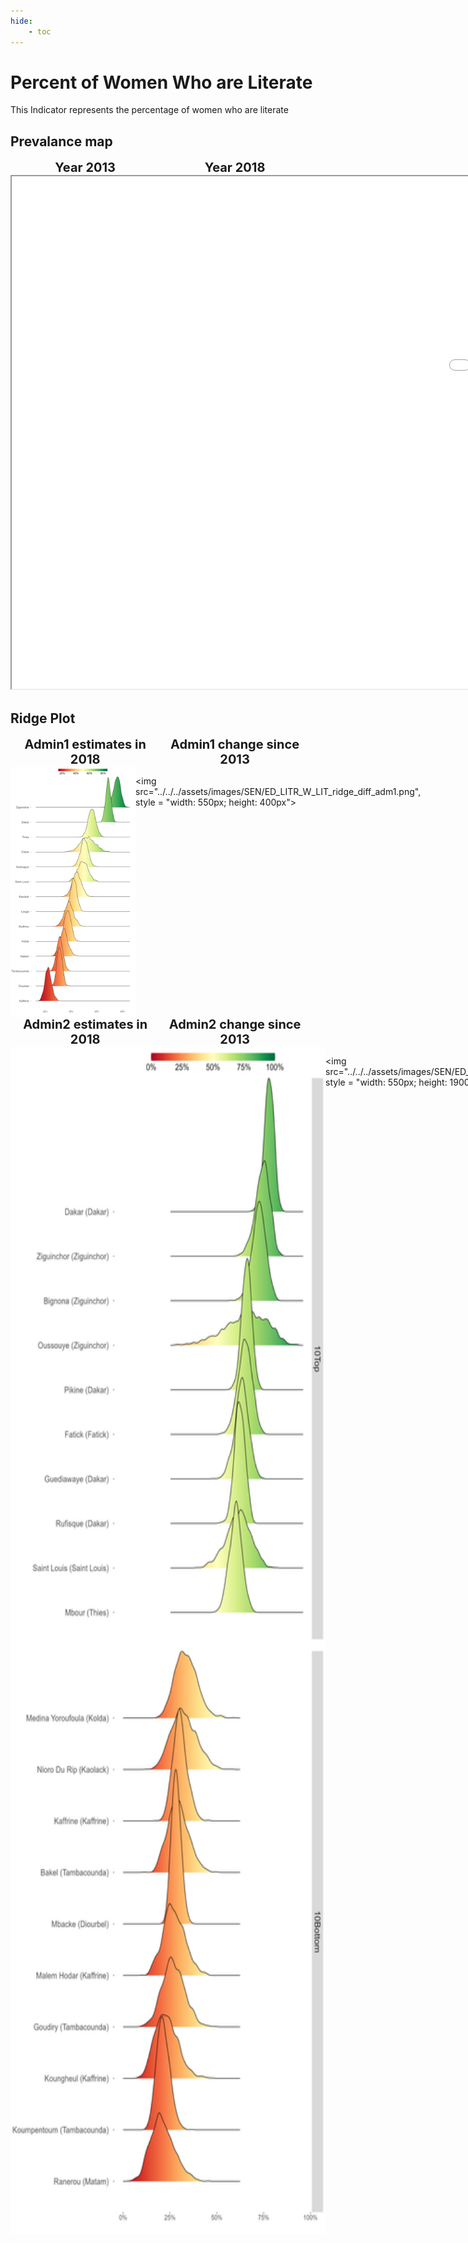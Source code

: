 ```yaml
---
hide:
    - toc
---
```

# Percent of Women Who are Literate

This Indicator represents the percentage of women who are literate

## Prevalance map

<div style="width: 95%; display:grid; grid-template-columns: repeat(2, 1fr); gap: 0px; text-align:center; font-weight:bold;x">
  <div style="font-size: 20px">Year 2013</div>
  <div style="font-size: 20px">Year 2018</div>
</div>

<iframe src="../../../assets/images/SEN/ED_LITR_W_LIT_detail.html" style = "width: 2000px; height: 820px"></iframe>

## Ridge Plot

<div style="width: 95%; display:grid; grid-template-columns: repeat(2, 1fr); gap: 0px; text-align:center; font-weight:bold;x">
  <div style="font-size: 20px">Admin1 estimates in 2018</div>
  <div style="font-size: 20px">Admin1 change since 2013</div>
</div>

<div style="display: flex">
<img src="../../../assets/images/SEN/ED_LITR_W_LIT_ridge_adm1.png", style = "width: 550px; height: 400px">

<img src="../../../assets/images/SEN/ED_LITR_W_LIT_ridge_diff_adm1.png", style = "width: 550px; height: 400px">

</div>
<div> </div>
<div> </div>
<div> </div>
<div> </div>
<div> </div>
<div> </div>
<div> </div>
<div> </div>

<div style="width: 95%; display:grid; grid-template-columns: repeat(2, 1fr); gap: 0px; text-align:center; font-weight:bold;x">
  <div style="font-size: 20px">Admin2 estimates in 2018</div>
  <div style="font-size: 20px">Admin2 change since 2013</div>
</div>

<div style="display: flex">
<img src="../../../assets/images/SEN/ED_LITR_W_LIT_ridge_adm2.png", style = "width: 550px; height: 1900px">

<img src="../../../assets/images/SEN/ED_LITR_W_LIT_ridge_diff_adm2.png", style = "width: 550px; height: 1900px">

</div>